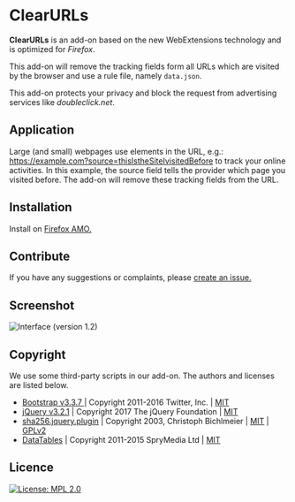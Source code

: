 # ClearURLs

**ClearURLs** is an add-on based on the new WebExtensions technology and is optimized for *Firefox*.

This add-on will remove the tracking fields form all URLs which are visited by the browser and use a rule file, namely `data.json`.

This add-on protects your privacy and block the request from advertising services like *doubleclick.net*.

## Application
Large (and small) webpages use elements in the URL, e.g.: https://example.com?source=thisIstheSiteIvisitedBefore to track your online activities. In this example, the source field tells the provider which page you visited before. The add-on will remove these tracking fields from the URL.

## Installation
Install on [Firefox AMO.](https://addons.mozilla.org/en-US/firefox/addon/clearurls/)

## Contribute
If you have any suggestions or complaints, please [create an issue.](https://github.com/KevinRoebert/ClearUrls/issues/new)

## Screenshot
![Interface (version 1.2)](https://github.com/KevinRoebert/ClearUrls/blob/master/promotion/screens/Popup_v_1.2.png?raw=true)

## Copyright
We use some third-party scripts in our add-on. The authors and licenses are listed below.
-   [Bootstrap v3.3.7 ](http://getbootstrap.com) |
    Copyright 2011-2016 Twitter, Inc. |
    [MIT](https://github.com/twbs/bootstrap/blob/master/LICENSE)
-   [jQuery v3.2.1](https://jquery.com/) |
    Copyright 2017 The jQuery Foundation |
    [MIT](https://jquery.org/license/)
-   [sha256.jquery.plugin](https://github.com/orsozed/sha256.jquery.plugin) |
    Copyright 2003, Christoph Bichlmeier |
    [MIT](https://raw.github.com/orsozed/JQuery-Plugins/master/license/MIT-LICENSE.txt) |
    [GPLv2](https://raw.github.com/orsozed/JQuery-Plugins/master/license/GPL-LICENSE.txt)
-   [DataTables](https://datatables.net/) |  Copyright 2011-2015 SpryMedia Ltd | [MIT](https://datatables.net/license/)

## Licence
[![License: MPL 2.0](https://img.shields.io/badge/License-MPL%202.0-brightgreen.svg)](https://opensource.org/licenses/MPL-2.0)
